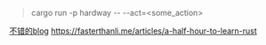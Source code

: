 > cargo run -p hardway --  --act=<some_action>


[不错的blog](https://fasterthanli.me/tags/rust)
https://fasterthanli.me/articles/a-half-hour-to-learn-rust